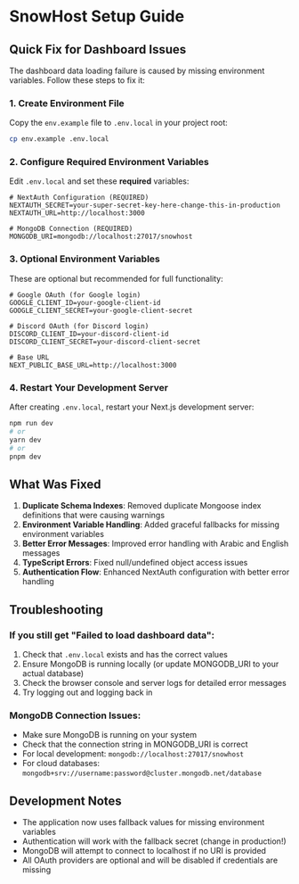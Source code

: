 # SnowHost Setup Guide

## Quick Fix for Dashboard Issues

The dashboard data loading failure is caused by missing environment variables. Follow these steps to fix it:

### 1. Create Environment File

Copy the `env.example` file to `.env.local` in your project root:

```bash
cp env.example .env.local
```

### 2. Configure Required Environment Variables

Edit `.env.local` and set these **required** variables:

```env
# NextAuth Configuration (REQUIRED)
NEXTAUTH_SECRET=your-super-secret-key-here-change-this-in-production
NEXTAUTH_URL=http://localhost:3000

# MongoDB Connection (REQUIRED)
MONGODB_URI=mongodb://localhost:27017/snowhost
```

### 3. Optional Environment Variables

These are optional but recommended for full functionality:

```env
# Google OAuth (for Google login)
GOOGLE_CLIENT_ID=your-google-client-id
GOOGLE_CLIENT_SECRET=your-google-client-secret

# Discord OAuth (for Discord login)
DISCORD_CLIENT_ID=your-discord-client-id
DISCORD_CLIENT_SECRET=your-discord-client-secret

# Base URL
NEXT_PUBLIC_BASE_URL=http://localhost:3000
```

### 4. Restart Your Development Server

After creating `.env.local`, restart your Next.js development server:

```bash
npm run dev
# or
yarn dev
# or
pnpm dev
```

## What Was Fixed

1. **Duplicate Schema Indexes**: Removed duplicate Mongoose index definitions that were causing warnings
2. **Environment Variable Handling**: Added graceful fallbacks for missing environment variables
3. **Better Error Messages**: Improved error handling with Arabic and English messages
4. **TypeScript Errors**: Fixed null/undefined object access issues
5. **Authentication Flow**: Enhanced NextAuth configuration with better error handling

## Troubleshooting

### If you still get "Failed to load dashboard data":

1. Check that `.env.local` exists and has the correct values
2. Ensure MongoDB is running locally (or update MONGODB_URI to your actual database)
3. Check the browser console and server logs for detailed error messages
4. Try logging out and logging back in

### MongoDB Connection Issues:

- Make sure MongoDB is running on your system
- Check that the connection string in MONGODB_URI is correct
- For local development: `mongodb://localhost:27017/snowhost`
- For cloud databases: `mongodb+srv://username:password@cluster.mongodb.net/database`

## Development Notes

- The application now uses fallback values for missing environment variables
- Authentication will work with the fallback secret (change in production!)
- MongoDB will attempt to connect to localhost if no URI is provided
- All OAuth providers are optional and will be disabled if credentials are missing 